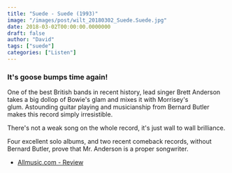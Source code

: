 ```yaml
---
title: "Suede - Suede (1993)"
image: "/images/post/wilt_20180302_Suede.Suede.jpg"
date: 2018-03-02T00:00:00.0000000
draft: false
author: "David"
tags: ["suede"]
categories: ["Listen"]
---
```

### It's goose bumps time again!  
  
One of the best British bands in recent history, lead singer Brett Anderson takes a big dollop of Bowie's glam and mixes it with Morrisey's glum. Astounding guitar playing and musicianship from Bernard Butler makes this record simply irresistible.  
  
There's not a weak song on the whole record, it's just wall to wall brilliance. 

 Four excellent solo albums, and two recent comeback records, without Bernard Butler, prove that Mr. Anderson is a proper songwriter.

-  [Allmusic.com - Review](https://www.allmusic.com/album/suede-mw0000546335)
